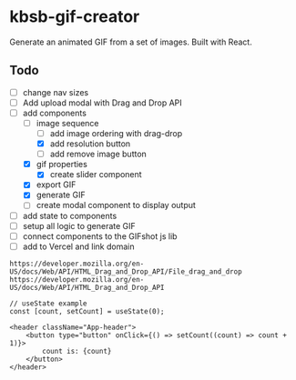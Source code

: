 # kbsb-gif-creator

Generate an animated GIF from a set of images. Built with React.

## Todo

- [ ] change nav sizes
- [ ] Add upload modal with Drag and Drop API
- [ ] add components
    - [ ] image sequence
        + [ ] add image ordering with drag-drop
        + [X] add resolution button
        + [ ] add remove image button
    - [X] gif properties
        + [X] create slider component
    - [X] export GIF
    - [X] generate GIF
    - [ ] create modal component to display output
- [ ] add state to components
- [ ] setup all logic to generate GIF
- [ ] connect components to the GIFshot js lib
- [ ] add to Vercel and link domain

```
https://developer.mozilla.org/en-US/docs/Web/API/HTML_Drag_and_Drop_API/File_drag_and_drop
https://developer.mozilla.org/en-US/docs/Web/API/HTML_Drag_and_Drop_API
```

```
// useState example
const [count, setCount] = useState(0);

<header className="App-header">
    <button type="button" onClick={() => setCount((count) => count + 1)}>
        count is: {count}
    </button>
</header>
```
